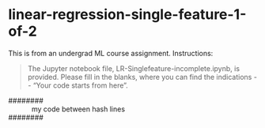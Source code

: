 # linear-regression-single-feature-1-of-2

This is from an undergrad ML course assignment. Instructions:

> The Jupyter notebook file, LR-Singlefeature-incomplete.ipynb, is provided.
Please fill in the blanks, where you can find the indications -- “Your code starts from here”.

########<br/>
&nbsp;&nbsp;&nbsp;&nbsp;&nbsp;&nbsp;&nbsp;&nbsp;&nbsp;&nbsp;&nbsp;&nbsp;my code between hash lines<br/>
########
